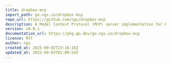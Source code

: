 ```yaml
---
title: dropbox-mcp
import_path: go.ngs.io/dropbox-mcp
repo_url: https://github.com/ngs/dropbox-mcp
description: A Model Context Protocol (MCP) server implementation for Dropbox integration, written in Go.
version: v0.0.1
documentation_url: https://pkg.go.dev/go.ngs.io/dropbox-mcp
license: MIT
author: ngs
created_at: 2025-09-02T23:16:16Z
updated_at: 2025-09-03T01:09:54Z
---
```

